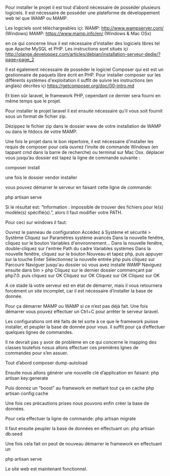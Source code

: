 Pour installer le projet il est tout d’abord nécessaire de posséder plusieurs logiciels.
Il est nécessaire de posséder une plateforme de développement web tel que WAMP ou MAMP.
 
Les logiciels sont téléchargeables içi:
WAMP: http://www.wampserver.com/  (Windows)
MAMP: https://www.mamp.info/en/ (Windows & Mac OSx)
 
en ce qui concerne linux il est nécessaire d’installer des logiciels libres tel que Apache MySQL et PHP. Les instructions sont situés içi http://olange.developpez.com/articles/debian/installation-serveur-dedie/?page=page_2 
 
Il est également nécessaire de posséder le logiciel Composer qui est est un gestionnaire de paquets libre écrit en PHP. Pour installer composer sur les différents systèmes d'exploitation il suffit de suivre les instructions (en anglais) décrites içi https://getcomposer.org/doc/00-intro.md 
 
Et bien sûr laravel, le framework PHP, cependant ce dernier sera fourni en même temps que le projet.
 
Pour installer le projet laravel il est ensuite nécessaire qu’il vous soit fournit sous un format de fichier zip.
 
Dézippez le fichier zip dans le dossier www de votre installation de WAMP ou dans le htdocs de votre MAMP.
 
Une fois le projet dans le bon répertoire, il est nécessaire d’installer les requis de composer pour cela ouvrez l’invite de commande Windows (en tappant cmd dans la barre de recherche) ou terminal sur Mac Osx. déplacer vous jusqu’au dossier est tapez la ligne de commande suivante :
 
composer install
 
une fois le dossier vendor installer 
 
vous pouvez démarrer le serveur en faisant cette ligne de commande:
 
php artisan serve
 
Si le résultat est: “Information : impossible de trouver des fichiers pour le(s) modèle(s) spécifié(s).”, alors il faut modifier votre PATH.
 
Pour ceci sur windows il faut:
 
Ouvrez le panneau de configuration
Accédez à Système et sécurité > Système
Cliquez sur Paramètres système avancés
Dans la nouvelle fenêtre, cliquez sur le bouton Variables d'environnement...
Dans la nouvelle fenêtre, double-cliquez sur l'entrée Path du cadre Variables systèmes
Dans la nouvelle fenêtre, cliquez sur le bouton Nouveau et tapez php, puis appuyer sur la touche Enter
Sélectionnez la nouvelle entrée php puis cliquez sur Parcourir
Naviguer jusqu'au dossier où vous avez installé WAMP
Naviguez ensuite dans bin > php
Cliquez sur le dernier dossier commençant par php7.0. puis cliquez sur OK
Cliquez sur OK
Cliquez sur OK
Cliquez sur OK
 
A ce stade là votre serveur est en état de démarrer, mais il vous retournera forcément un site incomplet, car il est nécessaire d’installer la base de donnée.
 
Pour ça démarrer MAMP ou WAMP si ce n’est pas déjà fait. Une fois démarrer vous pouvez effectuer un Ctrl+C pour arrêter le serveur laravel.
 
Les configurations ont été faits de tel sorte à ce que le framework puisse installer, et peupler la base de donnée pour vous. il suffit pour ça d’effectuer quelques lignes de commandes.
 
Il ne devrait pas y avoir de problème en ce qui concerne le mapping des classes toutefois nosus allons effectuer ces premières lgnes de commandes pour s’en assuer.
 
Tout d’abord
composer dump-autoload
 
Ensuite nous allons générer une nouvelle clé d’application en faisant:
php artisan key:generate
 
Puis donnez un “boost” au framework en mettant tout ça en cache
php artisan config:cache
 
 
Une fois ces précautions prises nous pouvons enfin créer la base de données.
 
Pour cela effectuer la ligne de commande:
php artisan migrate
 
Il faut ensuite peupler la base de données en effectuant un:
php artisan db:seed
 
Une fois cela fait on peut de nouveau démarrer le framework en effectuant un
 
php artisan serve
 
Le site web est maintenant fonctionnel.
